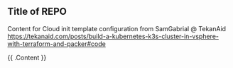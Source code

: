 ## Title of REPO


Content for Cloud init template configuration from SamGabrial @ TekanAid
https://tekanaid.com/posts/build-a-kubernetes-k3s-cluster-in-vsphere-with-terraform-and-packer#code

<!-- BEGIN_TF_DOCS -->
{{ .Content }}
<!-- END_TF_DOCS -->
